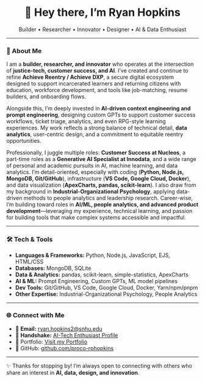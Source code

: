 <h1 align="center">👋 Hey there, I’m Ryan Hopkins</h1>
<p align="center">
  Builder • Researcher • Innovator • Designer • AI & Data Enthusiast
</p>

---

### 🚀 About Me  

I am a **builder, researcher, and innovator** who operates at the intersection of **justice-tech, customer success, and AI**. I’ve created and continue to refine **Achieve Reentry / Achieve DXP**, a secure digital ecosystem designed to support incarcerated learners and returning citizens with education, workforce development, and tools like job-matching, resume builders, and onboarding flows.  

Alongside this, I’m deeply invested in **AI-driven context engineering and prompt engineering**, designing custom GPTs to support customer success workflows, ticket triage, analytics, and even RPG-style learning experiences. My work reflects a strong balance of technical detail, **data analytics**, user-centric design, and a commitment to equitable reentry opportunities.  

Professionally, I juggle multiple roles: **Customer Success at Nucleos**, a part-time roles as a **Generative AI Specialist at Innodata**, and a wide range of personal and academic pursuits in AI, machine learning, and data analytics. I’m detail-oriented, especially with coding (**Python, Node.js, MongoDB, Git/GitHub**), infrastructure (**VS Code, Google Cloud, Docker**), and data visualization (**ApexCharts, pandas, scikit-learn**). I also draw from my background in **Industrial-Organizational Psychology**, applying data-driven methods to people analytics and leadership research. Career-wise, I’m building toward roles in **AI/ML, people analytics, and advanced product development**—leveraging my experience, technical learning, and passion for building tools that make complex systems accessible and impactful.  

---

### 🛠️ Tech & Tools  

- **Languages & Frameworks:** Python, Node.js, JavaScript, EJS, HTML/CSS  
- **Databases:** MongoDB, SQLite  
- **Data & Analytics:** pandas, scikit-learn, simple-statistics, ApexCharts  
- **AI & ML:** Prompt Engineering, Custom GPTs, ML model pipelines  
- **Dev Tools:** Git/GitHub, VS Code, Google Cloud, Docker, Yarn/npm/pnpm  
- **Other Expertise:** Industrial-Organizational Psychology, People Analytics  

---

### 🌐 Connect with Me  

- 📧 **Email:** [ryan.hopkins2@snhu.edu](mailto:ryan.hopkins2@snhu.edu)  
- 🤝 **Handshake:** [AI-Tech Enthusiast Profile](https://app.joinhandshake.com/profiles/ai-tech-enthusiast)
- 💼 Portfolio: [Visit my Portfolio](https://proco-rphopkins.github.io/Portfolio/)
- 🐙 GitHub: [github.com/proco-rphopkins](github.com/proco-rphopkins)

---

✨ Thanks for stopping by! I’m always open to connecting with others who share an interest in **AI, data, design, and innovation**.  


